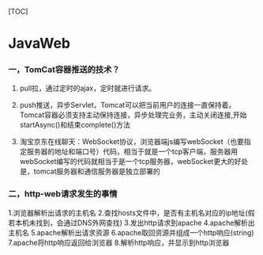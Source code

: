 [TOC]

# JavaWeb

### 一，TomCat容器推送的技术？

1. pull拉，通过定时的ajax，定时就进行请求。

2. push推送，异步Servlet，Tomcat可以把当前用户的连接一直保持着。Tomcat容器必须支持主动保持连接，异步处理完业务，主动关闭连接,开始startAsync()和结束complete()方法

3. 淘宝京东在线聊天：WebSocket协议，浏览器端js编写webSocket（也要指定服务器的地址和端口号）代码，相当于就是一个tcp客户端，服务器用webSocket编写的代码就相当于是一个tcp服务器，webSocket更大的好处是，tomcat服务器和通信服务器是独立部署的

### 二，http-web请求发生的事情

1.浏览器解析出请求的主机名
2.查找hosts文件中，是否有主机名对应的ip地址(假若本机未找到，会通过DNS外网查找)
3.发出http请求到apache
4.apache解析出主机名
5.apache解析出请求资源
6.apache取回资源并组成一个http响应(string)
7.apache将http响应返回给浏览器
8.解析http响应，并显示到http浏览器